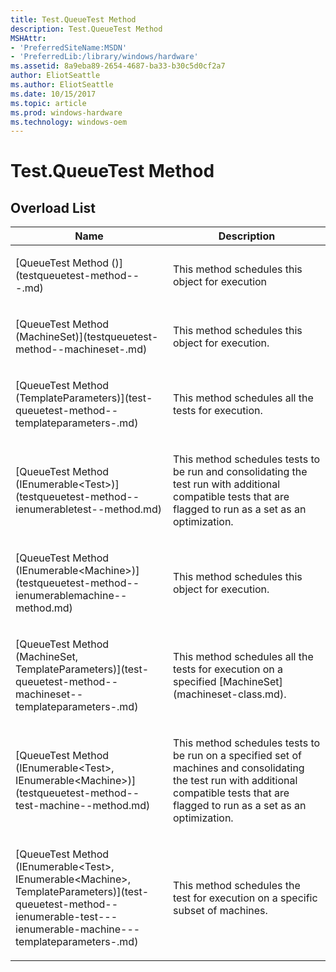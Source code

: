 ```yaml
---
title: Test.QueueTest Method
description: Test.QueueTest Method
MSHAttr:
- 'PreferredSiteName:MSDN'
- 'PreferredLib:/library/windows/hardware'
ms.assetid: 8a9eba89-2654-4687-ba33-b30c5d0cf2a7
author: EliotSeattle
ms.author: EliotSeattle
ms.date: 10/15/2017
ms.topic: article
ms.prod: windows-hardware
ms.technology: windows-oem
---
```


# Test.QueueTest Method


## <span id="Overload_List"></span><span id="overload_list"></span><span id="OVERLOAD_LIST"></span>Overload List


<table>
<colgroup>
<col width="50%" />
<col width="50%" />
</colgroup>
<thead>
<tr class="header">
<th>Name</th>
<th>Description</th>
</tr>
</thead>
<tbody>
<tr class="odd">
<td><p>[QueueTest Method ()](testqueuetest-method---.md)</p></td>
<td><p>This method schedules this object for execution</p></td>
</tr>
<tr class="even">
<td><p>[QueueTest Method (MachineSet)](testqueuetest-method--machineset-.md)</p></td>
<td><p>This method schedules this object for execution.</p></td>
</tr>
<tr class="odd">
<td><p>[QueueTest Method (TemplateParameters)](test-queuetest-method--templateparameters-.md)</p></td>
<td><p>This method schedules all the tests for execution.</p></td>
</tr>
<tr class="even">
<td><p>[QueueTest Method (IEnumerable&lt;Test&gt;)](testqueuetest-method--ienumerabletest--method.md)</p></td>
<td><p>This method schedules tests to be run and consolidating the test run with additional compatible tests that are flagged to run as a set as an optimization.</p></td>
</tr>
<tr class="odd">
<td><p>[QueueTest Method (IEnumerable&lt;Machine&gt;)](testqueuetest-method--ienumerablemachine--method.md)</p></td>
<td><p>This method schedules this object for execution.</p></td>
</tr>
<tr class="even">
<td><p>[QueueTest Method (MachineSet, TemplateParameters)](test-queuetest-method--machineset--templateparameters-.md)</p></td>
<td><p>This method schedules all the tests for execution on a specified [MachineSet](machineset-class.md).</p></td>
</tr>
<tr class="odd">
<td><p>[QueueTest Method (IEnumerable&lt;Test&gt;, IEnumerable&lt;Machine&gt;)](testqueuetest-method--test-machine--method.md)</p></td>
<td><p>This method schedules tests to be run on a specified set of machines and consolidating the test run with additional compatible tests that are flagged to run as a set as an optimization.</p></td>
</tr>
<tr class="even">
<td><p>[QueueTest Method (IEnumerable&lt;Test&gt;, IEnumerable&lt;Machine&gt;, TemplateParameters)](test-queuetest-method--ienumerable-test---ienumerable-machine---templateparameters-.md)</p></td>
<td><p>This method schedules the test for execution on a specific subset of machines.</p></td>
</tr>
</tbody>
</table>

 

 

 






